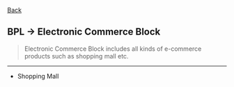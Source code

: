 [Back](../../Guideline.md)

## BPL -> Electronic Commerce Block
>Electronic Commerce Block includes all kinds of e-commerce products such as shopping mall etc.

<hr>

- Shopping Mall



